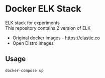 # Docker ELK Stack
ELK stack for experiments  
This repository contains 2 version of ELK  

* Original docker images - https://elastic.co
* Open Distro images  

## Usage
```
docker-compose up
```
